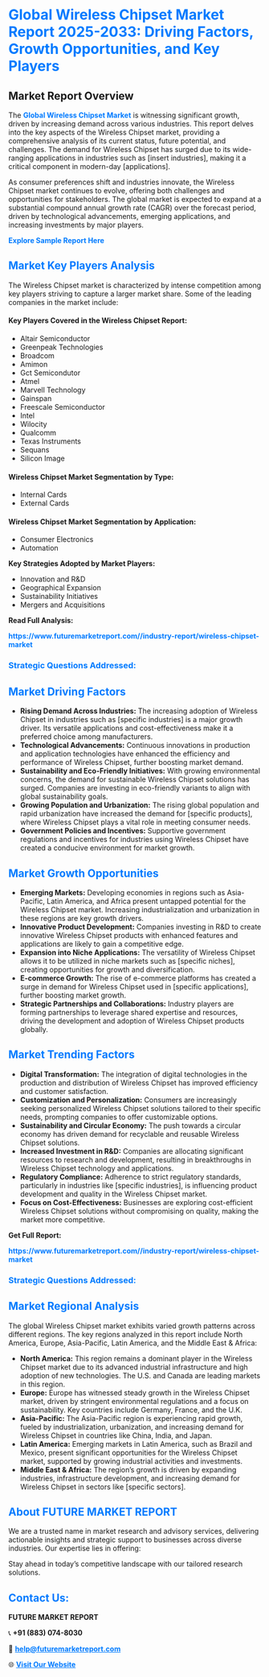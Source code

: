 <h1 style="color: #007BFF;">Global Wireless Chipset Market Report 2025-2033: Driving Factors, Growth Opportunities, and Key Players</h1>

<section id="overview">
<h2>Market Report Overview</h2>
<p>The <a href="https://www.futuremarketreport.com//industry-report/wireless-chipset-market" style="color: #007BFF; text-decoration: none;"><strong>Global Wireless Chipset Market</strong></a> is witnessing significant growth, driven by increasing demand across various industries. This report delves into the key aspects of the Wireless Chipset market, providing a comprehensive analysis of its current status, future potential, and challenges. The demand for Wireless Chipset has surged due to its wide-ranging applications in industries such as [insert industries], making it a critical component in modern-day [applications].</p>
<p>As consumer preferences shift and industries innovate, the Wireless Chipset market continues to evolve, offering both challenges and opportunities for stakeholders. The global market is expected to expand at a substantial compound annual growth rate (CAGR) over the forecast period, driven by technological advancements, emerging applications, and increasing investments by major players.</p>
</section>

<section id="overview">
<p><a href="https://www.futuremarketreport.com//request-sample/reportId=75826" style="color: #007BFF; text-decoration: none;"><strong>Explore Sample Report Here</strong></a></p>
</section>

<section id="key-players">
<h2 style="color: #007BFF;">Market Key Players Analysis</h2>
<p>The Wireless Chipset market is characterized by intense competition among key players striving to capture a larger market share. Some of the leading companies in the market include:</p>
<h4>Key Players Covered in the Wireless Chipset Report:</h4>
<ul><li>Altair Semiconductor</li><li>Greenpeak Technologies</li><li>Broadcom</li><li>Amimon</li><li>Gct Semicondutor</li><li>Atmel</li><li>Marvell Technology</li><li>Gainspan</li><li>Freescale Semiconductor</li><li>Intel</li><li>Wilocity</li><li>Qualcomm</li><li>Texas Instruments</li><li>Sequans</li><li>Silicon Image</li></ul>
<h4>Wireless Chipset Market Segmentation by Type:</h4>
<ul><li>Internal Cards</li><li>External Cards</li></ul>

<h4>Wireless Chipset Market Segmentation by Application:</h4>
<ul><li>Consumer Electronics</li><li>Automation</li></ul>
<p><strong>Key Strategies Adopted by Market Players:</strong></p>
<ul>
<li>Innovation and R&D</li>
<li>Geographical Expansion</li>
<li>Sustainability Initiatives</li>
<li>Mergers and Acquisitions</li>
</ul>
</section>

<section>
<p><strong>Read Full Analysis: </strong></p><a href="https://www.futuremarketreport.com//industry-report/wireless-chipset-market" style="color: #007BFF; text-decoration: none;"><strong>https://www.futuremarketreport.com//industry-report/wireless-chipset-market</strong></a>
<h3 style="color: #007BFF;">Strategic Questions Addressed:</h3>
</section>

<section id="driving-factors">
<h2 style="color: #007BFF;">Market Driving Factors</h2>
<ul>
<li><strong>Rising Demand Across Industries:</strong> The increasing adoption of Wireless Chipset in industries such as [specific industries] is a major growth driver. Its versatile applications and cost-effectiveness make it a preferred choice among manufacturers.</li>
<li><strong>Technological Advancements:</strong> Continuous innovations in production and application technologies have enhanced the efficiency and performance of Wireless Chipset, further boosting market demand.</li>
<li><strong>Sustainability and Eco-Friendly Initiatives:</strong> With growing environmental concerns, the demand for sustainable Wireless Chipset solutions has surged. Companies are investing in eco-friendly variants to align with global sustainability goals.</li>
<li><strong>Growing Population and Urbanization:</strong> The rising global population and rapid urbanization have increased the demand for [specific products], where Wireless Chipset plays a vital role in meeting consumer needs.</li>
<li><strong>Government Policies and Incentives:</strong> Supportive government regulations and incentives for industries using Wireless Chipset have created a conducive environment for market growth.</li>
</ul>
</section>

<section id="growth-opportunities">
<h2 style="color: #007BFF;">Market Growth Opportunities</h2>
<ul>
<li><strong>Emerging Markets:</strong> Developing economies in regions such as Asia-Pacific, Latin America, and Africa present untapped potential for the Wireless Chipset market. Increasing industrialization and urbanization in these regions are key growth drivers.</li>
<li><strong>Innovative Product Development:</strong> Companies investing in R&D to create innovative Wireless Chipset products with enhanced features and applications are likely to gain a competitive edge.</li>
<li><strong>Expansion into Niche Applications:</strong> The versatility of Wireless Chipset allows it to be utilized in niche markets such as [specific niches], creating opportunities for growth and diversification.</li>
<li><strong>E-commerce Growth:</strong> The rise of e-commerce platforms has created a surge in demand for Wireless Chipset used in [specific applications], further boosting market growth.</li>
<li><strong>Strategic Partnerships and Collaborations:</strong> Industry players are forming partnerships to leverage shared expertise and resources, driving the development and adoption of Wireless Chipset products globally.</li>
</ul>
</section>

<section id="trending-factors">
<h2 style="color: #007BFF;">Market Trending Factors</h2>
<ul>
<li><strong>Digital Transformation:</strong> The integration of digital technologies in the production and distribution of Wireless Chipset has improved efficiency and customer satisfaction.</li>
<li><strong>Customization and Personalization:</strong> Consumers are increasingly seeking personalized Wireless Chipset solutions tailored to their specific needs, prompting companies to offer customizable options.</li>
<li><strong>Sustainability and Circular Economy:</strong> The push towards a circular economy has driven demand for recyclable and reusable Wireless Chipset solutions.</li>
<li><strong>Increased Investment in R&D:</strong> Companies are allocating significant resources to research and development, resulting in breakthroughs in Wireless Chipset technology and applications.</li>
<li><strong>Regulatory Compliance:</strong> Adherence to strict regulatory standards, particularly in industries like [specific industries], is influencing product development and quality in the Wireless Chipset market.</li>
<li><strong>Focus on Cost-Effectiveness:</strong> Businesses are exploring cost-efficient Wireless Chipset solutions without compromising on quality, making the market more competitive.</li>
</ul>
</section>

<section>
<p><strong>Get Full Report: </strong></p><a href="https://www.futuremarketreport.com//industry-report/wireless-chipset-market" style="color: #007BFF; text-decoration: none;"><strong>https://www.futuremarketreport.com//industry-report/wireless-chipset-market</strong></a>
<h3 style="color: #007BFF;">Strategic Questions Addressed:</h3>
</section>


<section id="regional-analysis">
<h2 style="color: #007BFF;">Market Regional Analysis</h2>
<p>The global Wireless Chipset market exhibits varied growth patterns across different regions. The key regions analyzed in this report include North America, Europe, Asia-Pacific, Latin America, and the Middle East & Africa:</p>
<ul>
<li><strong>North America:</strong> This region remains a dominant player in the Wireless Chipset market due to its advanced industrial infrastructure and high adoption of new technologies. The U.S. and Canada are leading markets in this region.</li>
<li><strong>Europe:</strong> Europe has witnessed steady growth in the Wireless Chipset market, driven by stringent environmental regulations and a focus on sustainability. Key countries include Germany, France, and the U.K.</li>
<li><strong>Asia-Pacific:</strong> The Asia-Pacific region is experiencing rapid growth, fueled by industrialization, urbanization, and increasing demand for Wireless Chipset in countries like China, India, and Japan.</li>
<li><strong>Latin America:</strong> Emerging markets in Latin America, such as Brazil and Mexico, present significant opportunities for the Wireless Chipset market, supported by growing industrial activities and investments.</li>
<li><strong>Middle East & Africa:</strong> The region’s growth is driven by expanding industries, infrastructure development, and increasing demand for Wireless Chipset in sectors like [specific sectors].</li>
</ul>
</section>

<footer>
<h2 style="color: #007BFF;">About FUTURE MARKET REPORT</h2>
<p>We are a trusted name in market research and advisory services, delivering actionable insights and strategic support to businesses across diverse industries. Our expertise lies in offering:</p>

<p>Stay ahead in today’s competitive landscape with our tailored research solutions.</p>

<h2 style="color: #007BFF;">Contact Us:</h2>
<p><strong>FUTURE MARKET REPORT</strong></p>
<p>📞 <strong>+91 (883) 074-8030</strong></p>
<p>📧 <strong><a href="mailto:help@futuremarketreport.com" style="color: #007BFF;">help@futuremarketreport.com</a></strong></p>
<p>🌐 <strong><a href="https://www.futuremarketreport.com/" style="color: #007BFF;">Visit Our Website</a></strong></p>
</footer>